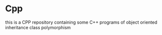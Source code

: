 # Cpp
this is a CPP repository containing some C++ programs of object oriented inheritance class polymorphism 

